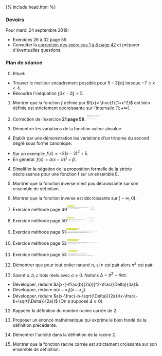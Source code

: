 {% include head.html %}

### Devoirs

Pour mardi 24 septembre 2019:

* Exercices 26 à 32 page 59.
* Consulter la [correction des exercices 1 à  8 page 42](assets/corrections/p42n1-8Correction.pdf)
 et préparer d'éventuelles questions. 

### Plan de séance

0. Rituel: 
* Trouver le meilleur encadrement possible pour $5-3\|x\|$ lorsque $-7 \leq x < 4$.
* Résoudre l'inéquation $\|3x-2\|>5$.

1. Montrer que la fonction $f$ définie par $f(x)= \frac{1}{1+x^2}$ est bien définie est strictement décroissante sur l'intervalle $[1;+\infty[$.

1. Correction de l'exercice **21 page 59**. <img src="./assets/img/p59n25.png" alt="25 page 59" height="20"/>

1. Démontrer les variations de la fonction valeur absolue.

2. Etablir par une démonstration les variations d'un trinome du second degré sous forme canonique:

* Sur un exemple: $f(x)=-3(x-2)^2+5$.
* En général: $f(x)=a(x-\alpha)^2+\beta$. 

4. Simplifier la négation de la proposition formelle de la stricte décroissance pour une fonction f sur un ensemble E.

7. Montrer que la fonction inverse n'est pas décroissante sur son ensemble de définition.

15. Montrer que la fonction inverse est décroissante sur $]-\infty, 0[$.

1. Exercice méthode page 49<img src="./assets/img/p49methode.png" alt="methode page 49" height="20"/>

1. Exercice méthode page 50<img src="./assets/img/p50methode.png" alt="methode page 50" height="20"/>

1. Exercice méthode page 51<img src="./assets/img/p51methode.png" alt="methode page 51" height="20"/>

1. Exercice méthode page 52<img src="./assets/img/p52methode.png" alt="methode page 52" height="20"/>

1. Exercice méthode page 53 <img src="./assets/img/p53methode.png" alt="methode page 53" height="20"/>

1. Démontrer que pour tout entier naturel n, si n est pair alors $n^2$ est pair.

1. Soient $a,b,c$ trois réels avec $a \neq 0$. Notons $\Delta=b^2-4ac$. 
 * Développer, réduire $a[x-(-\frac{b}{2a})]^2-\frac{\Delta}{4a}$.
 * Développer, réduire $a(x-x_1)(x-x_2)$.
 * Développer, réduire $a(x-\frac{-b-\sqrt{\Delta}}{2a})(x-\frac{-b+\sqrt{\Delta}}{2a})$ (On a supposé $\Delta \geq 0$).
 
12. Rappeler la définition du nombre racine carrée de 2.

13. Proposer un énoncé mathématique qui exprime le bien fondé de la définition précédente.

14. Démontrer l'unicité dans la définition de la racine 2.

16. Montrer que la fonction racine carrée est strictement croissante sur son ensemble de définition.

<!--
10. Rappeler la définition d'une fonction impaire.

11. Montrer que la fonction $h(x)=1+x^3$ n'est pas impaire.




1. À 14 heures à lorgues, il faisait $t_1=28.2°C$ et à 21h $t_2=25.3°C$. Quel est l'écart entre ces deux mesures et quel est l'écart absolu ? Présenter une expression formelle en $t_1$,$t_2$ pour ces deux quantités.

1. On considère les points $A_1(2;0)$ et $A_2(\pi;0)$, dans un repère orthonormé. 
  * Calculer la distance $A_1A_2$ en rappelant la formule générale (on note $A_1(x_1;y_1)$ et $A_2(x_2;y_2))$.
  * Calculer les coordonnées du vecteur $\vec{A_1A_2}$ en rappelant la formule générale.
-->
